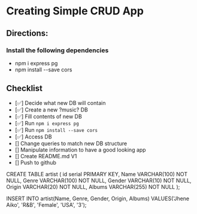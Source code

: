# Creating Simple CRUD App

## Directions:

### Install the following dependencies
* npm i express pg
* npm install --save cors

## Checklist
* [✅] Decide what new DB will contain
* [✅] Create a new ?music? DB
* [✅] Fill contents of new DB
* [✅] Run <code>npm i express pg</code>
* [✅] Run <code>npm install --save cors</code>
* [✅] Access DB
* [] Change queries to match new DB structure
* [] Manipulate information to have a good looking app
* [] Create README.md V1
* [] Push to github


CREATE TABLE artist (
    id serial PRIMARY KEY,
    Name VARCHAR(100) NOT NULL,
    Genre VARCHAR(100) NOT NULL,
    Gender VARCHAR(10) NOT NULL,
    Origin VARCHAR(20) NOT NULL,
    Albums VARCHAR(255) NOT NULL
);

INSERT INTO artist(Name, Genre, Gender, Origin, Albums)
VALUES('Jhene Aiko', 'R&B', 'Female', 'USA', '3');
